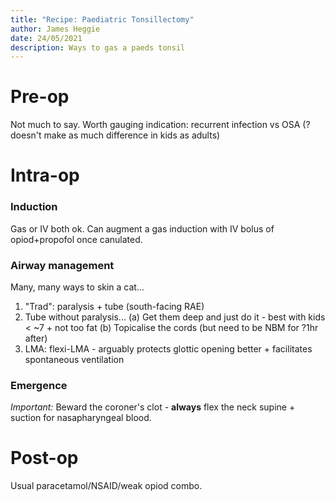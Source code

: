 ```yaml
---
title: "Recipe: Paediatric Tonsillectomy"
author: James Heggie
date: 24/05/2021
description: Ways to gas a paeds tonsil
---
```


# Pre-op

Not much to say.
Worth gauging indication: recurrent infection vs OSA (?doesn't make as much
difference in kids as adults)

# Intra-op

### Induction
Gas or IV both ok.
Can augment a gas induction with IV bolus of opiod+propofol once canulated.

### Airway management
Many, many ways to skin a cat...

1. "Trad": paralysis + tube (south-facing RAE)
2. Tube without paralysis...
    (a) Get them deep and just do it - best with kids < ~7 + not too fat
    (b) Topicalise the cords (but need to be NBM for ?1hr after)
3. LMA: flexi-LMA - arguably protects glottic opening better + facilitates
  spontaneous ventilation

### Emergence

*Important:* Beward the coroner's clot - **always** flex the neck supine +
suction for nasapharyngeal blood.

# Post-op
Usual paracetamol/NSAID/weak opiod combo.